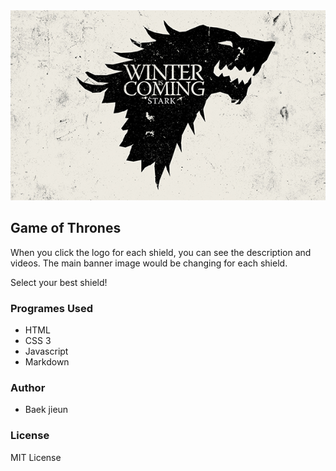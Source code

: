 <img src="images/stark.jpg" alt="GOT image" width="600px">

## Game of Thrones

When you click the logo for each shield, you can see the description and videos. The main banner image would be changing for each shield.

Select your best shield!

### Programes Used

- HTML
- CSS 3
- Javascript
- Markdown

### Author

- Baek jieun

### License

MIT License
